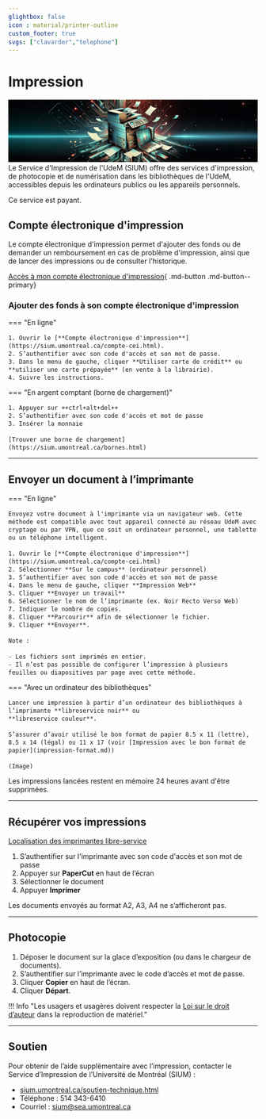 ```yaml
---
glightbox: false
icon : material/printer-outline
custom_footer: true
svgs: ["clavarder","telephone"]
---
```


# Impression

![](images/imprimante.jpg)
Le Service d'Impression de l'UdeM (SIUM) offre des services d'impression, de photocopie et de numérisation dans les bibliothèques de l'UdeM, accessibles depuis les ordinateurs publics ou les appareils personnels.

Ce service est payant.

## Compte électronique d'impression

Le compte électronique d'impression permet d'ajouter des fonds ou de demander un remboursement en cas de problème d'impression, ainsi que de lancer des impressions ou de consulter l'historique.

[Accès à mon compte électronique d'impression](https://sium.umontreal.ca/compte-cei.html){ .md-button .md-button--primary}

### Ajouter des fonds à son compte électronique d'impression

=== "En ligne"

    1. Ouvrir le [**Compte électronique d'impression**](https://sium.umontreal.ca/compte-cei.html).
    2. S’authentifier avec son code d'accès et son mot de passe.
    3. Dans le menu de gauche, cliquer **Utiliser carte de crédit** ou **utiliser une carte prépayée** (en vente à la librairie).
    4. Suivre les instructions.

=== "En argent comptant (borne de chargement)"

    1. Appuyer sur ++ctrl+alt+del++
    2. S’authentifier avec son code d'accès et mot de passe
    3. Insérer la monnaie

    [Trouver une borne de chargement](https://sium.umontreal.ca/bornes.html)

---------------------------------------

## Envoyer un document à l’imprimante

=== "En ligne"

    Envoyez votre document à l'imprimante via un navigateur web. Cette méthode est compatible avec tout appareil connecté au réseau UdeM avec cryptage ou par VPN, que ce soit un ordinateur personnel, une tablette ou un téléphone intelligent.

    1. Ouvrir le [**Compte électronique d'impression**](https://sium.umontreal.ca/compte-cei.html)
    2. Sélectionner **Sur le campus** (ordinateur personnel)
    3. S’authentifier avec son code d'accès et son mot de passe
    4. Dans le menu de gauche, cliquer **Impression Web**
    5. Cliquer **Envoyer un travail**
    6. Sélectionner le nom de l’imprimante (ex. Noir Recto Verso Web)
    7. Indiquer le nombre de copies.
    8. Cliquer **Parcourir** afin de sélectionner le fichier.
    9. Cliquer **Envoyer**.

    Note :
    
    - Les fichiers sont imprimés en entier. 
    - Il n’est pas possible de configurer l’impression à plusieurs feuilles ou diapositives par page avec cette méthode.

=== "Avec un ordinateur des bibliothèques"

    Lancer une impression à partir d’un ordinateur des bibliothèques à l’imprimante **libreservice noir** ou
    **libreservice couleur**.

    S’assurer d’avoir utilisé le bon format de papier 8.5 x 11 (lettre), 8.5 x 14 (légal) ou 11 x 17 (voir [Impression avec le bon format de papier](impression-format.md))

    (Image)

Les impressions lancées restent en mémoire 24 heures avant d'être supprimées.

---------------------------------------

## Récupérer vos impressions

[Localisation des imprimantes libre-service](https://sium.umontreal.ca/imprimantes.html)

1. S’authentifier sur l'imprimante avec son code d'accès et son mot de passe
2. Appuyer sur **PaperCut** en haut de l’écran
3. Sélectionner le document
4. Appuyer **Imprimer**

Les documents envoyés au format A2, A3, A4 ne s’afficheront pas.

---------------------------------------

## Photocopie

1. Déposer le document sur la glace d’exposition (ou dans le chargeur de documents).
2. S’authentifier sur l’imprimante avec le code d’accès et mot de passe.
3. Cliquer **Copier** en haut de l’écran.
4. Cliquer **Départ**.

!!! Info "Les usagers et usagères doivent respecter la [Loi sur le droit d’auteur](https://libguides.bib.umontreal.ca/c.php?g=729101) dans la reproduction de matériel."

---------------------------------------

## Soutien

Pour obtenir de l’aide supplémentaire avec l’impression, contacter le Service d’Impression de l’Université de Montréal (SIUM) :

- [sium.umontreal.ca/soutien-technique.html](sium.umontreal.ca/soutien-technique.html)
- Téléphone : 514 343-6410
- Courriel : <sium@sea.umontreal.ca>


